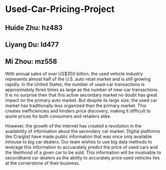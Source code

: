 # Used-Car-Pricing-Project

## Huide Zhu: hz483
## Liyang Du: ld477
## Mi Zhou: mz558

With annual sales of over US$350 billion, the used vehicle industry represents almost half of the U.S. auto retail market and is still growing rapidly. In the United States, the number of used-car transactions is approximately three times as large as the number of new-car transactions. It is no surprise then that this active secondary market no doubt has great impact on the primary auto market. But despite its large size, the used car market has traditionally less organized than the primary market. This creates inefficiencies and hinders price discovery, making it difficult to quote prices for both consumers and retailers alike.

However, the growth of the internet has created a revolution in the availability of information about the secondary car market. Digital platforms like Craiglist have made public information that was once only available inhouse to big car dealers. Our team wishes to use big data methods to leverage this information to accuarately predict the price of used cars and the likelihood of a given car to be sold. This information will be invaluable to secondhand car dealers as the ability to accurately price used vehicles lies at the cornerstone of their business.
